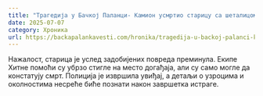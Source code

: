 ```yaml
---
title: "Трагедија у Бачкој Паланци- Камион усмртио старицу са шеталицом"
date: 2025-07-07
category: Хроника
url: https://backapalankavesti.com/hronika/tragedija-u-backoj-palanci-kamion-usmrtio-staricu-sa-setalicom/
---
```


Нажалост, старица је услед задобијених повреда преминула. Екипе Хитне помоћи су убрзо стигле на место догађаја, али су само могле да констатују смрт. Полиција је извршила увиђај, а детаљи о узроцима и околностима несреће биће познати након завршетка истраге.

